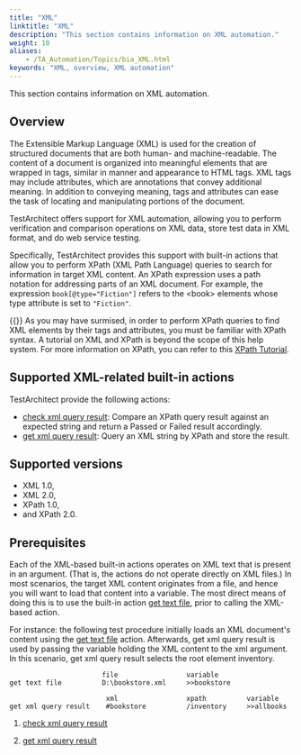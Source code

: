 ```yaml
--- 
title: "XML"
linktitle: "XML"
description: "This section contains information on XML automation."
weight: 10
aliases: 
    - /TA_Automation/Topics/bia_XML.html
keywords: "XML, overview, XML automation"
---
```


This section contains information on XML automation.

## Overview

The Extensible Markup Language \(XML\) is used for the creation of structured documents that are both human- and machine-readable. The content of a document is organized into meaningful elements that are wrapped in tags, similar in manner and appearance to HTML tags. XML tags may include attributes, which are annotations that convey additional meaning. In addition to conveying meaning, tags and attributes can ease the task of locating and manipulating portions of the document.

TestArchitect offers support for XML automation, allowing you to perform verification and comparison operations on XML data, store test data in XML format, and do web service testing.

Specifically, TestArchitect provides this support with built-in actions that allow you to perform XPath \(XML Path Language\) queries to search for information in target XML content. An XPath expression uses a path notation for addressing parts of an XML document. For example, the expression `book[@type="Fiction"]` refers to the <book\> elements whose type attribute is set to `"Fiction"`.

{{<note>}} As you may have surmised, in order to perform XPath queries to find XML elements by their tags and attributes, you must be familiar with XPath syntax. A tutorial on XML and XPath is beyond the scope of this help system. For more information on XPath, you can refer to this [XPath Tutorial](https://www.w3schools.com/xml/xpath_intro.asp).

## Supported XML-related built-in actions

TestArchitect provide the following actions:

-   [check xml query result](/TA_Automation/Topics/bia_check_xml_query_result.html): Compare an XPath query result against an expected string and return a Passed or Failed result accordingly.
-   [get xml query result](/TA_Automation/Topics/bia_get_xml_query_result.html): Query an XML string by XPath and store the result.

## Supported versions

-   XML 1.0,
-   XML 2.0,
-   XPath 1.0,
-   and XPath 2.0.

## Prerequisites

Each of the XML-based built-in actions operates on XML text that is present in an argument. \(That is, the actions do not operate directly on XML files.\) In most scenarios, the target XML content originates from a file, and hence you will want to load that content into a variable. The most direct means of doing this is to use the built-in action [get text file](/TA_Automation/Topics/bia_get_text_file.html), prior to calling the XML-based action.

For instance: the following test procedure initially loads an XML document's content using the [get text file](/TA_Automation/Topics/bia_get_text_file.html) action. Afterwards, get xml query result is used by passing the variable holding the XML content to the xml argument. In this scenario, get xml query result selects the root element inventory.

```
                       file                 variable
get text file          D:\bookstore.xml     >>bookstore

                        xml                 xpath          variable
get xml query result    #bookstore          /inventory     >>allbooks
```

1.  [check xml query result](/TA_Automation/Topics/bia_check_xml_query_result.html)  

2.  [get xml query result](/TA_Automation/Topics/bia_get_xml_query_result.html)  





